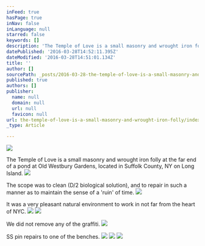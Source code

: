 ```yaml
---
inFeed: true
hasPage: true
inNav: false
inLanguage: null
starred: false
keywords: []
description: 'The Temple of Love is a small masonry and wrought iron folly at the far end of a pond at Old Westbury Gardens, located in Suffolk County, NY on Long Island.'
datePublished: '2016-03-28T14:52:11.395Z'
dateModified: '2016-03-28T14:51:01.134Z'
title: ''
author: []
sourcePath: _posts/2016-03-28-the-temple-of-love-is-a-small-masonry-and-wrought-iron-folly.md
published: true
authors: []
publisher:
  name: null
  domain: null
  url: null
  favicon: null
url: the-temple-of-love-is-a-small-masonry-and-wrought-iron-folly/index.html
_type: Article

---
```

![](https://the-grid-user-content.s3-us-west-2.amazonaws.com/1e776450-00b1-40f2-aaf7-0a808f9cc15d.jpg)

The Temple of Love is a small masonry and wrought iron folly at the far end of a pond at Old Westbury Gardens, located in Suffolk County, NY on Long Island.
![](https://the-grid-user-content.s3-us-west-2.amazonaws.com/29ad8068-3337-4259-bd33-3b96539d67b1.jpg)

The scope was to clean (D/2 biological solution), and to repair in such a manner as to maintain the sense of a 'ruin' of time.
![](https://the-grid-user-content.s3-us-west-2.amazonaws.com/eb15a646-bf7f-4394-a9c1-cfedabab2853.jpg)

It was a very pleasant natural environment to work in not far from the heart of NYC.
![](https://the-grid-user-content.s3-us-west-2.amazonaws.com/d75a8ae8-555e-4797-b889-4d40dca3c4a8.jpg)
![](https://the-grid-user-content.s3-us-west-2.amazonaws.com/b5cdf010-c48e-4b53-bc33-fb72eb5387eb.jpg)

We did not remove any of the graffiti.
![](https://the-grid-user-content.s3-us-west-2.amazonaws.com/4dff924f-0343-42bc-9511-9d8ceabe1e81.jpg)

SS pin repairs to one of the benches.
![](https://the-grid-user-content.s3-us-west-2.amazonaws.com/37ecc2b1-9141-4b81-994d-d6def4f6971c.jpg)
![](https://the-grid-user-content.s3-us-west-2.amazonaws.com/d69cd04e-66ff-413b-8da3-53e3decd3e15.jpg)
![](https://the-grid-user-content.s3-us-west-2.amazonaws.com/293d266f-0098-4445-b017-24ec6b08b49e.jpg)